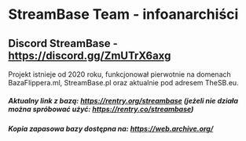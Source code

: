 # StreamBase Team - infoanarchiści
## Discord StreamBase - https://discord.gg/ZmUTrX6axg 
Projekt istnieje od 2020 roku, funkcjonował pierwotnie na domenach BazaFlippera.ml, StreamBase.pl oraz aktualnie pod adresem TheSB.eu.

##### Aktualny link z bazą: https://rentry.org/streambase (jeżeli nie działa można spróbować użyć: https://rentry.co/streambase)
##### Kopia zapasowa bazy dostępna na: https://web.archive.org/

